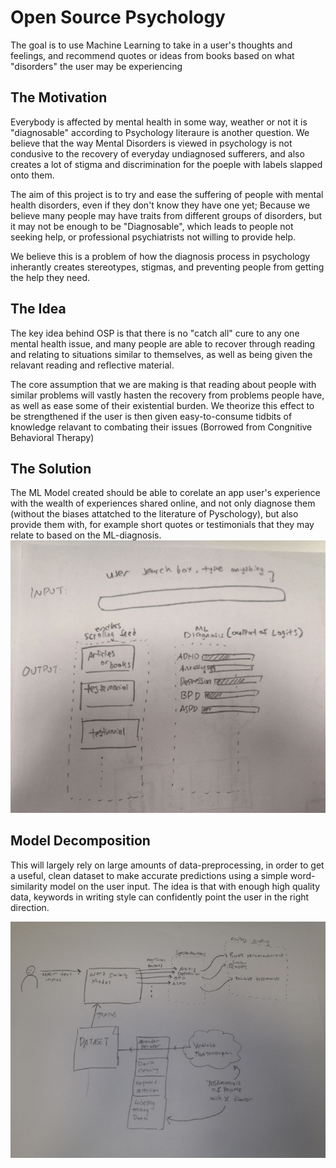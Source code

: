 # Open Source Psychology
The goal is to use Machine Learning to take in a user's thoughts and feelings, and recommend quotes or ideas from books based on what "disorders" the user may be experiencing

## The Motivation
Everybody is affected by mental health in some way, weather or not it is "diagnosable" according to Psychology literaure is another question. We believe that the way Mental Disorders is viewed in psychology is not condusive to the recovery of everyday undiagnosed sufferers, and also creates a lot of stigma and discrimination for the poeple with labels slapped onto them.

The aim of this project is to try and ease the suffering of people with mental health disorders, even if they don't know they have one yet; Because we believe many people may have traits from different groups of disorders, but it may not be enough to be "Diagnosable", which leads to people not seeking help, or professional psychiatrists not willing to provide help.

We believe this is a problem of how the diagnosis process in psychology inherantly creates stereotypes, stigmas, and preventing people from getting the help they need.

## The Idea
The key idea behind OSP is that there is no "catch all" cure to any one mental health issue, and many people are able to recover through reading and relating to situations similar to themselves, as well as being given the relavant reading and reflective material. 

The core assumption that we are making is that reading about people with similar problems will vastly hasten the recovery from problems people have, as well as ease some of their existential burden. We theorize this effect to be strengthened if the user is then given easy-to-consume tidbits of knowledge relavant to combating their issues (Borrowed from Congnitive Behavioral Therapy)

## The Solution
The ML Model created should be able to corelate an app user's experience with the wealth of experiences shared online, and not only diagnose them (without the biases attatched to the literature of Pyschology), but also provide them with, for example short quotes or testimonials that they may relate to based on the ML-diagnosis.
![Model Breakdown](https://raw.githubusercontent.com/gee842/OpenSourcePsychology/master/interface.jpeg)

## Model Decomposition 
This will largely rely on large amounts of data-preprocessing, in order to get a useful, clean dataset to make accurate predictions using a simple word-similarity model on the user input. The idea is that with enough high quality data, keywords in writing style can confidently point the user in the right direction.

![Model Breakdown](https://raw.githubusercontent.com/gee842/OpenSourcePsychology/master/index.jpeg)

